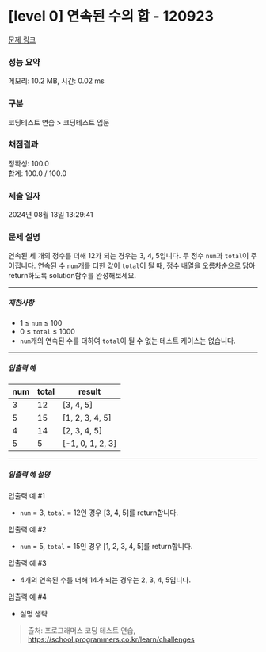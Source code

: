 # [level 0] 연속된 수의 합 - 120923 

[문제 링크](https://school.programmers.co.kr/learn/courses/30/lessons/120923#) 

### 성능 요약

메모리: 10.2 MB, 시간: 0.02 ms

### 구분

코딩테스트 연습 > 코딩테스트 입문

### 채점결과

정확성: 100.0<br/>합계: 100.0 / 100.0

### 제출 일자

2024년 08월 13일 13:29:41

### 문제 설명

<p style="user-select: auto !important;">연속된 세 개의 정수를 더해 12가 되는 경우는 3, 4, 5입니다. 두 정수 <code style="user-select: auto !important;">num</code>과 <code style="user-select: auto !important;">total</code>이 주어집니다. 연속된 수 <code style="user-select: auto !important;">num</code>개를 더한 값이 <code style="user-select: auto !important;">total</code>이 될 때, 정수 배열을 오름차순으로 담아 return하도록 solution함수를 완성해보세요.</p>

<hr style="user-select: auto !important;">

<h5 style="user-select: auto !important;">제한사항</h5>

<ul style="user-select: auto !important;">
<li style="user-select: auto !important;">1 ≤ <code style="user-select: auto !important;">num</code> ≤ 100</li>
<li style="user-select: auto !important;">0 ≤ <code style="user-select: auto !important;">total</code> ≤ 1000</li>
<li style="user-select: auto !important;"><code style="user-select: auto !important;">num</code>개의 연속된 수를 더하여 <code style="user-select: auto !important;">total</code>이 될 수 없는 테스트 케이스는 없습니다.</li>
</ul>

<hr style="user-select: auto !important;">

<h5 style="user-select: auto !important;">입출력 예</h5>
<table class="table" style="user-select: auto !important;">
        <thead style="user-select: auto !important;"><tr style="user-select: auto !important;">
<th style="user-select: auto !important;">num</th>
<th style="user-select: auto !important;">total</th>
<th style="user-select: auto !important;">result</th>
</tr>
</thead>
        <tbody style="user-select: auto !important;"><tr style="user-select: auto !important;">
<td style="user-select: auto !important;">3</td>
<td style="user-select: auto !important;">12</td>
<td style="user-select: auto !important;">[3, 4, 5]</td>
</tr>
<tr style="user-select: auto !important;">
<td style="user-select: auto !important;">5</td>
<td style="user-select: auto !important;">15</td>
<td style="user-select: auto !important;">[1, 2, 3, 4, 5]</td>
</tr>
<tr style="user-select: auto !important;">
<td style="user-select: auto !important;">4</td>
<td style="user-select: auto !important;">14</td>
<td style="user-select: auto !important;">[2, 3, 4, 5]</td>
</tr>
<tr style="user-select: auto !important;">
<td style="user-select: auto !important;">5</td>
<td style="user-select: auto !important;">5</td>
<td style="user-select: auto !important;">[-1, 0, 1, 2, 3]</td>
</tr>
</tbody>
      </table>
<hr style="user-select: auto !important;">

<h5 style="user-select: auto !important;">입출력 예 설명</h5>

<p style="user-select: auto !important;">입출력 예 #1</p>

<ul style="user-select: auto !important;">
<li style="user-select: auto !important;"><code style="user-select: auto !important;">num</code> = 3, <code style="user-select: auto !important;">total</code> = 12인 경우 [3, 4, 5]를 return합니다.</li>
</ul>

<p style="user-select: auto !important;">입출력 예 #2</p>

<ul style="user-select: auto !important;">
<li style="user-select: auto !important;"><code style="user-select: auto !important;">num</code> = 5, <code style="user-select: auto !important;">total</code> = 15인 경우 [1, 2, 3, 4, 5]를 return합니다.</li>
</ul>

<p style="user-select: auto !important;">입출력 예 #3</p>

<ul style="user-select: auto !important;">
<li style="user-select: auto !important;">4개의 연속된 수를 더해 14가 되는 경우는 2, 3, 4, 5입니다.</li>
</ul>

<p style="user-select: auto !important;">입출력 예 #4</p>

<ul style="user-select: auto !important;">
<li style="user-select: auto !important;">설명 생략</li>
</ul>


> 출처: 프로그래머스 코딩 테스트 연습, https://school.programmers.co.kr/learn/challenges